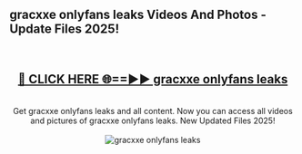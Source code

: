 <h2>gracxxe onlyfans leaks Videos And Photos - Update Files 2025!</h2>
<br>
<div align="center">
<h2><a href="https://linkcuts.com/hfmhzwbr" rel="nofollow">🔴 CLICK HERE 🌐==►► gracxxe onlyfans leaks</a></h2>
<br>
Get gracxxe onlyfans leaks and all content. Now you can access all videos and pictures of gracxxe onlyfans leaks. New Updated Files 2025!
<br>
<br>
<a href="https://linkcuts.com/hfmhzwbr" rel="nofollow" data-target="animated-image.originalLink"><img src="https://i.ibb.co.com/WyWwxjT/player-gif2.gif" alt="gracxxe onlyfans leaks" style="max-width: 100%; display: inline-block;" data-target="animated-image.originalImage"></a>
</div>
<br>